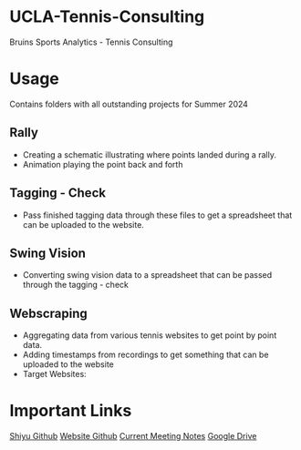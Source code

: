 # UCLA-Tennis-Consulting
Bruins Sports Analytics - Tennis Consulting 

# Usage
Contains folders with all outstanding projects for Summer 2024

## Rally
* Creating a schematic illustrating where points landed during a rally.
* Animation playing the point back and forth

## Tagging - Check
* Pass finished tagging data through these files to get a spreadsheet that can be uploaded to the website.

## Swing Vision
* Converting swing vision data to a spreadsheet that can be passed through the tagging - check

## Webscraping
* Aggregating data from various tennis websites to get point by point data.
* Adding timestamps from recordings to get something that can be uploaded to the website
* Target Websites: 

# Important Links
[Shiyu Github](https://github.com/shiyu-m/UCLA-Tennis-Analysis)
[Website Github](https://github.com/awest25/Tennis-Video-Viewer)
[Current Meeting Notes](https://docs.google.com/document/d/1-p5kJkdKwJQnUny-ZHLJLwjTZtoJDmy_-tpoZKCMw7U/edit)
[Google Drive](https://drive.google.com/drive/u/0/folders/0AKfiU_lNUbPiUk9PVA)
